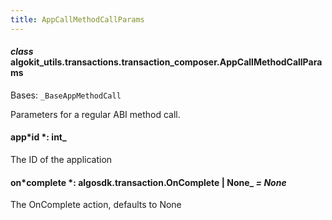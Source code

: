 ```yaml
---
title: AppCallMethodCallParams
---
```


#### _class_ algokit_utils.transactions.transaction_composer.AppCallMethodCallParams

Bases: `_BaseAppMethodCall`

Parameters for a regular ABI method call.

#### app*id *: int\_

The ID of the application

#### on*complete *: algosdk.transaction.OnComplete | None\_ _= None_

The OnComplete action, defaults to None
